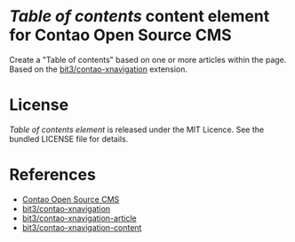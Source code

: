 # *Table of contents* content element for Contao Open Source CMS

Create a "Table of contents" based on one or more articles within the page.
Based on the [bit3/contao-xnavigation](https://github.com/bit3/contao-xnavigation) extension.

# License

*Table of contents element* is released under the MIT Licence. See the bundled LICENSE file for details.

# References

* [Contao Open Source CMS](https://contao.org/)
* [bit3/contao-xnavigation](https://github.com/bit3/contao-xnavigation)
* [bit3/contao-xnavigation-article](https://github.com/bit3/contao-xnavigation-article)
* [bit3/contao-xnavigation-content](https://github.com/bit3/contao-xnavigation-content)
